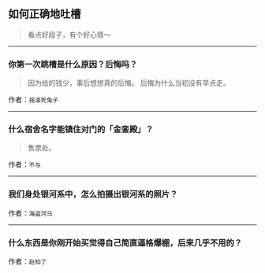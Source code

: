 ## 如何正确地吐槽

> 看点好段子，有个好心情～


 
---

### 你第一次跳槽是什么原因？后悔吗？

> 因为给的钱少，事后想想真的后悔。
> 后悔为什么当初没有早点走。


作者：`摇滚死兔子`

---

### 什么宿舍名字能镇住对门的「金銮殿」？

> 售票处。


作者：`不与`

---

### 我们身处银河系中，怎么拍摄出银河系的照片？

> 


作者：`海盗河马`

---

### 什么东西是你刚开始买觉得自己简直逼格爆棚，后来几乎不用的？

> 


作者：`赵知了`